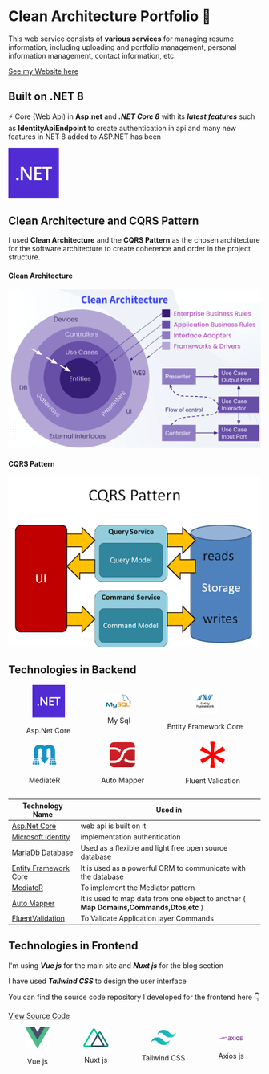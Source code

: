 # Clean Architecture Portfolio 🎩

This web service consists of **various services** for managing resume information, including uploading and portfolio management, personal information management, contact information, etc.

[See my Website here](https://www.google.com)



## Built on .NET 8
⚡️ Core (Web Api) in **Asp.net** and ***.NET Core 8*** with its ***latest features*** such as **IdentityApiEndpoint** to create authentication in api and many new features in NET 8 added to ASP.NET has been

<Img src="./docImages/dotnet.png" alt="dotnet" style="width:20%"/>


## Clean Architecture and CQRS Pattern

I used **Clean Architecture** and the **CQRS Pattern** as the chosen architecture for the software architecture to create coherence and order in the project structure.

#### Clean Architecture
<Img src="./docImages/clean.png" alt="clean" style="width:70vw"/>

#### CQRS Pattern
<Img src="./docImages/cqrs.png" alt="cqrs" style="width:70vw"/>

## Technologies in Backend

<div style="display: flex; justify-content: space-around; align-items: center;">
    <div style="text-align: center;">
        <img src="./docImages/dotnet.png" alt="aspnetcore" style="width: 65px;">
        <p>Asp.Net Core</p>
    </div>
    <div style="text-align: center;">
        <img src="./docImages/mysql.png" alt="My SQL" style="width: 50px;">
        <p>My Sql</p>
    </div>
    <div style="text-align: center;">
        <img src="./docImages/ef.png" alt="Entity Freamwork" style="width: 50px;">
        <p>Entity Framework Core</p>
    </div>
</div>


<div style="display: flex; justify-content: space-around; align-items: center;">
    <div style="text-align: center;">
        <img src="./docImages/medaitr.png" alt="MediateR" style="width: 50px;">
        <p>MediateR</p>
    </div>
     <div style="text-align: center;">
        <img src="./docImages/automapper.png" alt="Auto Mapper" style="width: 50px;">
        <p>Auto Mapper</p>
    </div>
     <div style="text-align: center;">
        <img src="./docImages/flv.png" alt="FluentValidation" style="width: 50px;">
        <p>Fluent Validation</p>
    </div>
</div>





| Technology Name | Used in |
|-----------------|---------|
| [Asp.Net Core](https://dotnet.microsoft.com/en-us/apps/aspnet) | web api is built on it|
| [Microsoft Identity](https://learn.microsoft.com/en-us/aspnet/core/security/authentication/identity?view=aspnetcore-8.0&tabs=visual-studio) | implementation authentication
| [MariaDb Database](https://mariadb.org/) | Used as a flexible and light free open source database
| [Entity Framework Core](https://learn.microsoft.com/en-us/ef/) | It is used as a powerful ORM to communicate with the database|
| [MediateR](https://github.com/jbogard/MediatR) | To implement the Mediator pattern |
| [Auto Mapper](https://automapper.org/) | It is used to map data from one object to another ( **Map Domains,Commands,Dtos,etc** )|
| [FluentValidation](https://fluentvalidation.net/) | To Validate Application layer Commands|





## Technologies in Frontend

I'm using ***Vue js*** for the main site and ***Nuxt js*** for the blog section

I have used ***Tailwind CSS*** to design the user interface

 You can find the source code repository I developed for the frontend here 👇

[View Source Code](#)



<div style="display: flex; justify-content: space-around; align-items: center;">
    <div style="text-align: center;">
        <img src="./docImages/vue.webp" alt="Vue js" style="width: 50px;">
        <p>Vue js</p>
    </div>
    <div style="text-align: center;">
        <img src="./docImages/nuxt.png" alt="nuxt js" style="width: 50px;">
        <p>Nuxt js</p>
    </div>
    <div style="text-align: center;">
        <img src="./docImages/tailwind.png" alt="tailwind css" style="width: 50px;">
        <p>Tailwind CSS</p>
    </div>
     <div style="text-align: center;">
        <img src="./docImages/axios.png" alt="axios" style="width: 50px;">
        <p>Axios js</p>
    </div>
</div>